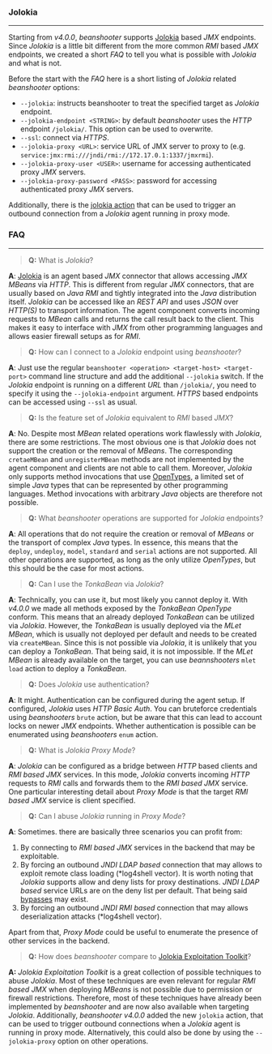 ### Jolokia

----

Starting from *v4.0.0*, *beanshooter* supports [Jolokia](https://github.com/rhuss/jolokia) based *JMX* endpoints.
Since *Jolokia* is a little bit different from the more common *RMI* based *JMX* endpoints, we created a short
*FAQ* to tell you what is possible with *Jolokia* and what is not.

Before the start with the *FAQ* here is a short listing of *Jolokia* related *beanshooter* options:

* `--jolokia`: instructs beanshooter to treat the specified target as *Jolokia* endpoint.
* `--jolokia-endpoint <STRING>`: by default *beanshooter* uses the *HTTP* endpoint `/jolokia/`. This option can be used to overwrite.
* `--ssl`: connect via *HTTPS*.
* `--jolokia-proxy <URL>`: service URL of JMX server to proxy to (e.g. `service:jmx:rmi:///jndi/rmi://172.17.0.1:1337/jmxrmi`).
* `--jolokia-proxy-user <USER>`: username for accessing authenticated proxy *JMX* servers.
* `--jolokia-proxy-password <PASS>`: password for accessing authenticated proxy *JMX* servers.

Additionally, there is the [jolokia action](/README.md#jolokia) that can be used to trigger an outbound connection from a *Jolokia*
agent running in proxy mode.


### FAQ

----

> **Q:** What is *Jolokia*?

**A**: [Jolokia](https://github.com/rhuss/jolokia) is an agent based *JMX* connector that allows accessing *JMX MBeans*
via *HTTP*. This is different from regular *JMX* connectors, that are usually based on *Java RMI* and tightly
integrated into the *Java* distribution itself. *Jolokia* can be accessed like an *REST API* and uses *JSON* over
*HTTP(S)* to transport information. The agent component converts incoming requests to *MBean* calls and returns
the call result back to the client. This makes it easy to interface with *JMX* from other programming languages
and allows easier firewall setups as for *RMI*.

> **Q:** How can I connect to a *Jolokia* endpoint using *beanshooter*?

**A**: Just use the regular `beanshooter <operation> <target-host> <target-port>` command line structure and add the additional
`--jolokia` switch. If the *Jolokia* endpoint is running on a different *URL* than `/jolokia/`, you need to specify it using the
`--jolokia-endpoint` argument. *HTTPS* based endpoints can be accessed using `--ssl` as usual.

> **Q:** Is the feature set of *Jolokia* equivalent to *RMI* based *JMX*?

**A**: No. Despite most *MBean* related operations work flawlessly with *Jolokia*, there are some restrictions.
The most obvious one is that *Jolokia* does not support the creation or the removal of *MBeans*. The corresponding
`cretaeMBean` and `unregisterMBean` methods are not implemented by the agent component and clients are not able
to call them. Moreover, *Jolokia* only supports method invocations that use [OpenTypes](https://docs.oracle.com/javase/7/docs/api/javax/management/openmbean/OpenType.html),
a limited set of simple *Java* types that can be represented by other programming languages. Method invocations with
arbitrary *Java* objects are therefore not possible.

> **Q:** What *beanshooter* operations are supported for *Jolokia* endpoints?

**A**: All operations that do not require the creation or removal of *MBeans* or the transport of complex *Java* types.
In essence, this means that the `deploy`, `undeploy`, `model`, `standard` and `serial` actions are not supported. All
other operations are supported, as long as the only utilize *OpenTypes*, but this should be the case for most actions.

> **Q:** Can I use the *TonkaBean* via *Jolokia*?

**A**: Technically, you can use it, but most likely you cannot deploy it. With *v4.0.0* we made all methods exposed
by the *TonkaBean* *OpenType* conform. This means that an already deployed *TonkaBean* can be utilized via *Jolokia*.
However, the *TonkaBean* is usually deployed via the *MLet MBean*, which is usually not deployed per default and needs
to be created via `createMBean`. Since this is not possible via *Jolokia*, it is unlikely that you can deploy a *TonkaBean*.
That being said, it is not impossible. If the *MLet MBean* is already available on the target, you can use *beannshooters*
`mlet load` action to deploy a *TonkaBean*.

> **Q:** Does *Jolokia* use authentication?

**A**: It might. Authentication can be configured during the agent setup. If configured, *Jolokia* uses *HTTP Basic Auth*.
You can bruteforce credentials using *beanshooters* `brute` action, but be aware that this can lead to account locks on
newer *JMX* endpoints. Whether authentication is possible can be enumerated using *beanshooters* `enum` action.

> **Q:** What is *Jolokia Proxy Mode*?

**A**: *Jolokia* can be configured as a bridge between *HTTP* based clients and *RMI based JMX* services. In this mode,
*Jolokia* converts incoming *HTTP* requests to *RMI* calls and forwards them to the *RMI based JMX* service. One particular
interesting detail about *Proxy Mode* is that the target *RMI based JMX* service is client specified.

> **Q:** Can I abuse *Jolokia* running in *Proxy Mode*?

**A**: Sometimes. there are basically three scenarios you can profit from:

1. By connecting to *RMI based JMX* services in the backend that may be exploitable.
2. By forcing an outbound *JNDI LDAP based* connection that may allows to exploit remote class loading (*log4shell vector).
   It is worth noting that *Jolokia* supports allow and deny lists for proxy destinations. *JNDI LDAP based* service URLs
   are on the deny list per default. That being said [bypasses](https://github.com/rhuss/jolokia/pull/543) may exist.
3. By forcing an outbound *JNDI RMI based* connection that may allows deserialization attacks (*log4shell vector).

Apart from that, *Proxy Mode* could be useful to enumerate the presence of other services in the backend.

> **Q:** How does *beanshooter* compare to [Jolokia Exploitation Toolkit](https://github.com/laluka/jolokia-exploitation-toolkit)?

**A:** *Jolokia Exploitation Toolkit* is a great collection of possible techniques to abuse *Jolokia*. Most of these techniques
are even relevant for regular *RMI based JMX* when deploying *MBeans* is not possible due to permission or firewall restrictions.
Therefore, most of these techniques have already been implemented by *beanshooter* and are now also available when targeting
*Jolokia*. Additionally, *beanshooter v4.0.0* added the new `jolokia` action, that can be used to trigger outbound connections
when a *Jolokia* agent is running in proxy mode. Alternatively, this could also be done by using the `--jolokia-proxy` option
on other operations.
